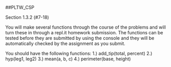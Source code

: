 ##PLTW_CSP

Section 1.3.2 (#7-18)

You will make several functions through the course of the problems and will turn these in through a repl.it homework submission. The functions can be tested before they are submitted by using the console and they will be automatically checked by the assignment as you submit.

You should have the following functions:
1.)  add_tip(total, percent)
2.)  hyp(leg1, leg2)
3.) mean(a, b, c)
4.) perimeter(base, height)